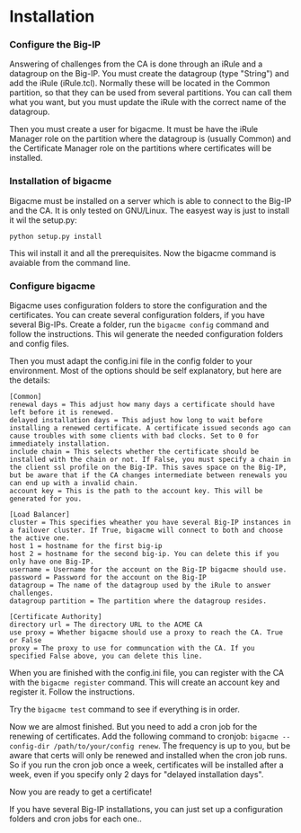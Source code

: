 Installation
=====

### Configure the Big-IP
Answering of challenges from the CA is done through an iRule and a datagroup on the Big-IP. You must create the datagroup (type "String") and add the iRule (iRule.tcl). Normally these will be located in the Common partition, so that they can be used from several partitions. You can call them what you want, but you must update the iRule with the correct name of the datagroup.

Then you must create a user for bigacme. It must be have the iRule Manager role on the partition where the datagroup is (usually Common) and the Certificate Manager role on the partitions where certificates will be installed.

### Installation of bigacme

Bigacme must be installed on a server which is able to connect to the Big-IP and the CA. It is only tested on GNU/Linux. The easyest way is just to install it wil the setup.py:

```python setup.py install```

This wil install it and all the prerequisites. Now the bigacme command is avaiable from the command line.

### Configure bigacme

Bigacme uses configuration folders to store the configuration and the certificates. You can create several configuration folders, if you have several Big-IPs. Create a folder, run the `bigacme config` command and follow the instructions. This wil generate the needed configuration folders and config files.

Then you must adapt the config.ini file in the config folder to your environment. Most of the options should be self explanatory, but here are the details:

```
[Common]
renewal days = This adjust how many days a certificate should have left before it is renewed.
delayed installation days = This adjust how long to wait before installing a renewed certificate. A certificate issued seconds ago can cause troubles with some clients with bad clocks. Set to 0 for immediately installation.
include chain = This selects whether the certificate should be installed with the chain or not. If False, you must specify a chain in the client ssl profile on the Big-IP. This saves space on the Big-IP, but be aware that if the CA changes intermediate between renewals you can end up with a invalid chain.
account key = This is the path to the account key. This will be generated for you.

[Load Balancer]
cluster = This specifies wheather you have several Big-IP instances in a failover cluster. If True, bigacme will connect to both and choose the active one.
host 1 = hostname for the first big-ip
host 2 = hostname for the second big-ip. You can delete this if you only have one Big-IP.
username = Username for the account on the Big-IP bigacme should use.
password = Password for the account on the Big-IP
datagroup = The name of the datagroup used by the iRule to answer challenges.
datagroup partition = The partition where the datagroup resides.

[Certificate Authority]
directory url = The directory URL to the ACME CA
use proxy = Whether bigacme should use a proxy to reach the CA. True or False
proxy = The proxy to use for communcation with the CA. If you specified False above, you can delete this line.

```

When you are finished with the config.ini file, you can register with the CA with the ```bigacme register``` command. This will create an account key and register it. Follow the instructions.

Try the ```bigacme test``` command to see if everything is in order.

Now we are almost finished. But you need to add a cron job for the renewing of certificates. Add the following command to cronjob: ```bigacme --config-dir /path/to/your/config renew```. The frequency is up to you, but be aware that certs will only be renewed and installed when the cron job runs. So if you run the cron job once a week, certificates will be installed after a week, even if you specify only 2 days for "delayed installation days".

Now you are ready to get a certificate!

If you have several Big-IP installations, you can just set up a configuration folders and cron jobs for each one..
